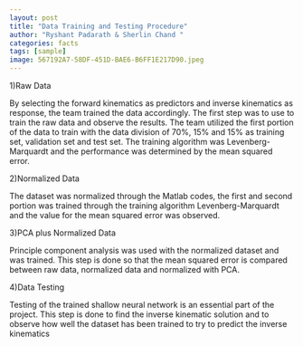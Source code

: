 ```yaml
---
layout: post
title: "Data Training and Testing Procedure"
author: "Ryshant Padarath & Sherlin Chand "
categories: facts
tags: [sample]
image: 567192A7-58DF-451D-BAE6-B6FF1E217D90.jpeg
---
```


1)Raw Data 

By selecting the forward kinematics as predictors and inverse kinematics as response, the team trained the data accordingly. 
The first step was to use to train the raw data and observe the results. The team utilized the first portion of the data to train with the data division of 70%, 15% and 15% as training set, validation set and test set. The training algorithm was Levenberg-Marquardt and the performance was determined by the mean squared error. 

2)Normalized Data

The dataset was normalized through the Matlab codes, the first and second portion was trained through the training algorithm Levenberg-Marquardt and the value for the mean squared error was observed.

3)PCA plus Normalized Data

Principle component analysis was used with the normalized dataset and was trained. This step is done so that the mean squared error is compared between raw data, normalized data and normalized with PCA. 

4)Data Testing 

Testing of the trained shallow neural network is an essential part of the project. This step is done to find the inverse kinematic solution and to observe how well the dataset has been trained to try to predict the inverse kinematics
